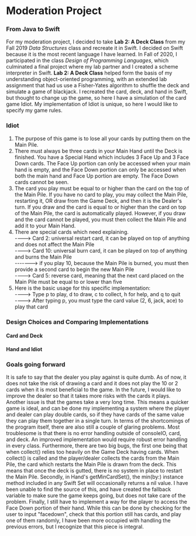 # Moderation Project
### From Java to Swift

For my moderation project, I decided to take **Lab 2: A Deck Class** from my Fall 2019 _Data Structures_ class and recreate it in Swift. I decided on Swift because it is the most recent language I have learned. In Fall of 2020, I participated in the class _Design of Programming Languages_, which culminated a final project where my lab partner and I created a scheme interpreter in Swift. **Lab 2: A Deck Class** helped form the basis of my understanding object-oriented programming, with an extended lab assignment that had us use a Fisher-Yates algorithm to shuffle the deck and simulate a game of blackjack. I recreated the card, deck, and hand in Swift, but thought to change up the game, so here I have a simulation of the card game Idiot. My implementation of Idiot is unique, so here I would like to specify my game rules.

### Idiot
1. The purpose of this game is to lose all your cards by putting them on the Main Pile.
2. There must always be three cards in your Main Hand until the Deck is finished. You have a Special Hand which includes 3 Face Up and 3 Face Down cards. The Face Up portion can only be accessed when your main hand is empty, and the Face Down portion can only be accessed when both the main hand and Face Up portion are empty. The Face Down cards cannot be seen. 
3. The card you play must be equal to or higher than the card on the top of the Main Pile. If you have no card to play, you may collect the Main Pile, restarting it, OR draw from the Game Deck, and then it is the Dealer's turn. If you draw and the card is equal to or higher than the card on top of the Main Pile, the card is automatically played. However, if you draw and the card cannot be played, you must then collect the Main Pile and add it to your Main Hand.
4. There are special cards which need explaining.<br />
----> Card 2: universal restart card, it can be played on top of anything and does not affect the Main Pile<br />
----> Card 10: universal burn card, it can be played on top of anything and burns the Main Pile<br />
      -------> if you play 10, because the Main Pile is burned, you must then provide a second card to begin the new Main Pile<br />
----> Card 5: reverse card, meaning that the next card placed on the Main Pile must be equal to or lower than five<br />
5. Here is the basic usage for this specific implementation:<br />
----> Type p to play, d to draw, c to collect, h for help, and q to quit<br />
----> After typing p, you must type the card value (2, 6, jack, ace) to play that card<br />

### Design Choices and Comparing Implementations 
#### Card and Deck

#### Hand and Idiot

### Goals going forward
It is safe to say that the dealer you play against is quite dumb. As of now, it does not take the risk of drawing a card and it does not play the 10 or 2 cards when it is most beneficial to the game. In the future, I would like to improve the dealer so that it takes more risks with the cards it plays. Another issue is that the games take a very long time. This means a quicker game is ideal, and can be done my implementing a system where the player and dealer can play double cards, so if they have cards of the same value they can play them together in a single turn. In terms of the shortcomings of the program itself, there are also still a couple of glaring problems. Most troublesome is that there is no error handling outside of consoleIO, card, and deck. An improved implementation would require robust error handling in every class. Furthermore, there are two big bugs, the first one being that when collect() relies too heavily on the Game Deck having cards. When collect() is called and the player/dealer collects the cards from the Main Pile, the card which restarts the Main Pile is drawn from the deck. This means that once the deck is gutted, there is no system in place to restart the Main Pile. Secondly, in Hand's getMinCardSet(), the min(by:) instance method included in any Swift Set will occasionally returns a nil value. I have been unable to find the source of this, and have created the fallback variable to make sure the game keeps going, but does not take care of the problem. Finally, I still have to implement a way for the player to access the Face Down portion of their hand. While this can be  done by checking for the user to input "facedown", check that this portion still has cards, and play one of them randomly, I have been more occupied with handling the previous errors, but I recognize that this piece is integral.

